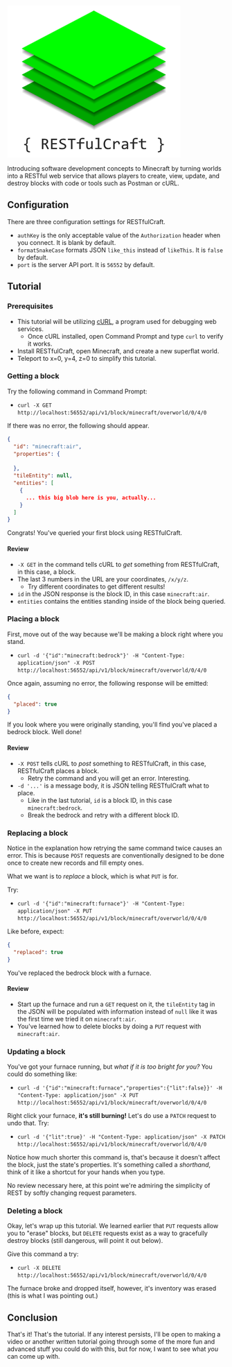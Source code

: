 ![RESTfulCraft](./images/logo.png)

Introducing software development concepts to Minecraft by turning worlds into a RESTful web service that allows players to create, view, update, and destroy blocks with code or tools such as Postman or cURL.

## Configuration
There are three configuration settings for RESTfulCraft.
- `authKey` is the only acceptable value of the `Authorization` header when you connect. It is blank by default.
- `formatSnakeCase` formats JSON `like_this` instead of `likeThis`. It is `false` by default.
- `port` is the server API port. It is `56552` by default.

## Tutorial
### Prerequisites
- This tutorial will be utilizing [cURL](https://curl.haxx.se/windows/), a program used for debugging web services.
    - Once cURL installed, open Command Prompt and type `curl` to verify it works.
- Install RESTfulCraft, open Minecraft, and create a new superflat world.
- Teleport to x=0, y=4, z=0 to simplify this tutorial.

### Getting a block
Try the following command in Command Prompt:
- `curl -X GET http://localhost:56552/api/v1/block/minecraft/overworld/0/4/0`

If there was no error, the following should appear.

```json
{
  "id": "minecraft:air",
  "properties": {
    
  },
  "tileEntity": null,
  "entities": [
    {
      ... this big blob here is you, actually...
    }
  ]
}
```

Congrats! You've queried your first block using RESTfulCraft.

#### Review
- `-X GET` in the command tells cURL to _get_ something from RESTfulCraft, in this case, a block.
- The last 3 numbers in the URL are your coordinates, `/x/y/z`.
    - Try different coordinates to get different results!
- `id` in the JSON response is the block ID, in this case `minecraft:air`.
- `entities` contains the entities standing inside of the block being queried.

### Placing a block
First, move out of the way because we'll be making a block right where you stand.
- `curl -d '{"id":"minecraft:bedrock"}' -H "Content-Type: application/json" -X POST http://localhost:56552/api/v1/block/minecraft/overworld/0/4/0`

Once again, assuming no error, the following response will be emitted:

```json
{
  "placed": true
}
```

If you look where you were originally standing, you'll find you've placed a bedrock block. Well done!

#### Review
- `-X POST` tells cURL to _post_ something to RESTfulCraft, in this case, RESTfulCraft places a block.
    - Retry the command and you will get an error. Interesting.
- `-d '...'` is a message body, it is JSON telling RESTfulCraft what to place.
    - Like in the last tutorial, `id` is a block ID, in this case `minecraft:bedrock`.
    - Break the bedrock and retry with a different block ID.

### Replacing a block
Notice in the explanation how retrying the same command twice causes an error. This is because `POST` requests are conventionally designed to be done once to create new records and fill empty ones.

What we want is to _replace_ a block, which is what `PUT` is for.

Try:
- `curl -d '{"id":"minecraft:furnace"}' -H "Content-Type: application/json" -X PUT http://localhost:56552/api/v1/block/minecraft/overworld/0/4/0`

Like before, expect:

```json
{
  "replaced": true
}
```

You've replaced the bedrock block with a furnace.

#### Review
- Start up the furnace and run a `GET` request on it, the `tileEntity` tag in the JSON will be populated with information instead of `null` like it was the first time we tried it on `minecraft:air`.
- You've learned how to delete blocks by doing a `PUT` request with `minecraft:air`.

### Updating a block
You've got your furnace running, but _what if it is too bright for you?_ You could do something like:
- `curl -d '{"id":"minecraft:furnace","properties":{"lit":false}}' -H "Content-Type: application/json" -X PUT http://localhost:56552/api/v1/block/minecraft/overworld/0/4/0`

Right click your furnace, **it's still burning!**
Let's do use a `PATCH` request to undo that. Try:
- `curl -d '{"lit":true}' -H "Content-Type: application/json" -X PATCH http://localhost:56552/api/v1/block/minecraft/overworld/0/4/0`

Notice how much shorter this command is, that's because it doesn't affect the block, just the state's properties. It's something called a _shorthand_, think of it like a shortcut for your hands when you type.

No review necessary here, at this point we're admiring the simplicity of REST by softly changing request parameters.

### Deleting a block
Okay, let's wrap up this tutorial. We learned earlier that `PUT` requests allow you to "erase" blocks, but `DELETE` requests exist as a way to gracefully destroy blocks (still dangerous, will point it out below).

Give this command a try:
- `curl -X DELETE http://localhost:56552/api/v1/block/minecraft/overworld/0/4/0`

The furnace broke and dropped itself, however, it's inventory was erased (this is what I was pointing out.)

## Conclusion

That's it! That's the tutorial. If any interest persists, I'll be open to making a video or another written tutorial going through some of the more fun and advanced stuff you could do with this, but for now, I want to see what _you_ can come up with.